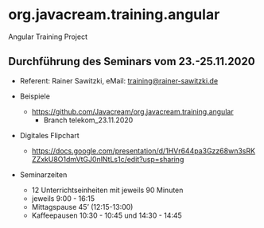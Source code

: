# org.javacream.training.angular
Angular Training Project

## Durchführung des Seminars vom 23.-25.11.2020

* Referent: Rainer Sawitzki, eMail: training@rainer-sawitzki.de

* Beispiele
  * https://github.com/Javacream/org.javacream.training.angular
    *  Branch telekom_23.11.2020
    
* Digitales Flipchart
  * https://docs.google.com/presentation/d/1HVr644pa3Gzz68wn3sRKZZxkU8O1dmVtGJ0nlNtLs1c/edit?usp=sharing
  
* Seminarzeiten
  * 12 Unterrichtseinheiten mit jeweils 90 Minuten
  * jeweils 9:00 - 16:15
  * Mittagspause 45’ (12:15-13:00)
  * Kaffeepausen 10:30 - 10:45 und 14:30 - 14:45
   
